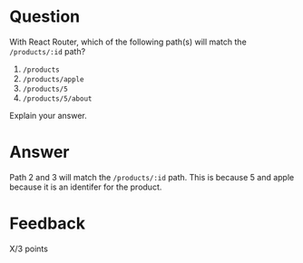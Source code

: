 # Question

With React Router, which of the following path(s) will match the `/products/:id` path?

1. `/products`
2. `/products/apple`
3. `/products/5`
4. `/products/5/about`

Explain your answer.

# Answer
Path 2 and 3 will match the `/products/:id` path. This is because 5 and apple because it is an identifer for the product.



# Feedback

X/3 points
